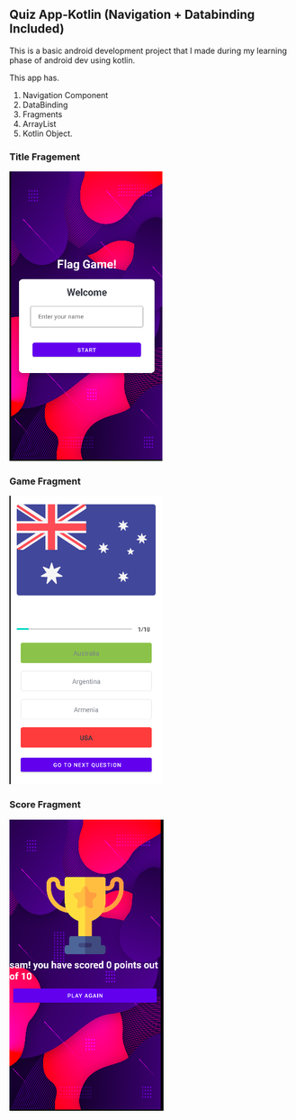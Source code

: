 ##  Quiz App-Kotlin (Navigation + Databinding Included)

This is a basic android development project that I made during my learning phase of android dev using kotlin.


This app has. 

1. Navigation Component
2. DataBinding
3. Fragments
5. ArrayList
6. Kotlin Object. 

### Title Fragement
![](images/1.png)

### Game Fragment
![](images/2.png)

### Score Fragment
![](images/3.png)
